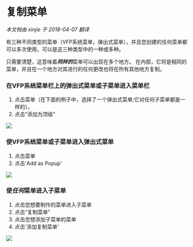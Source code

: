 复制菜单
===
_本文档由 xinjie 于 2018-04-07 翻译_

有三种不同类型的菜单（VFP系统菜单，弹出式菜单），并且您创建的任何菜单都可以多次使用，可以是这三种类型中的一种或多种。

只需要清楚，这意味着***同样的***菜单可以出现在多个地方。 在内部，它将是相同的菜单，并且在一个地方对其进行的任何更改也将在所有其他地方复制。

### 在VFP系统菜单栏上的弹出式菜单或子菜单进入菜单栏

1. 点击菜单（在下面的例子中，选择了一个弹出式菜单;它对任何子菜单都是一样的）。
1. 点击“添加为顶级”

![](Images/Thor_Duplicating_Menus_SaveAsTopLevel.png)


### 使VFP系统菜单或子菜单进入弹出式菜单
1. 点击菜单
1. 点击'Add as Popup'

![](Images/Thor_Duplicating_Menus_SaveAsPopUp.png)

### 使***任何***菜单进入子菜单
1. 点击您想要制作的菜单进入子菜单
1. 点击“复制菜单”
1. 点击您想添加子菜单的菜单
1. 点击'添加复制菜单'

![](Images/Thor_Duplicating_Menus_SaveCopiedMenu.png)
